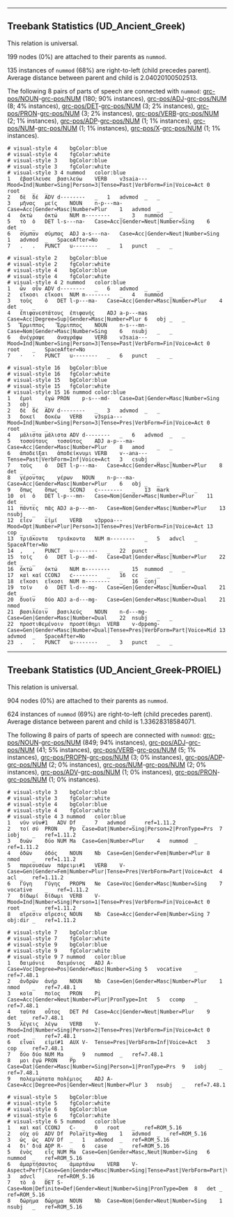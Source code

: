 

--------------------------------------------------------------------------------

## Treebank Statistics (UD_Ancient_Greek)

This relation is universal.

199 nodes (0%) are attached to their parents as `nummod`.

135 instances of `nummod` (68%) are right-to-left (child precedes parent).
Average distance between parent and child is 2.04020100502513.

The following 8 pairs of parts of speech are connected with `nummod`: [grc-pos/NOUN]()-[grc-pos/NUM]() (180; 90% instances), [grc-pos/ADJ]()-[grc-pos/NUM]() (8; 4% instances), [grc-pos/DET]()-[grc-pos/NUM]() (3; 2% instances), [grc-pos/PRON]()-[grc-pos/NUM]() (3; 2% instances), [grc-pos/VERB]()-[grc-pos/NUM]() (2; 1% instances), [grc-pos/ADP]()-[grc-pos/NUM]() (1; 1% instances), [grc-pos/NUM]()-[grc-pos/NUM]() (1; 1% instances), [grc-pos/X]()-[grc-pos/NUM]() (1; 1% instances).


~~~ conllu
# visual-style 4	bgColor:blue
# visual-style 4	fgColor:white
# visual-style 3	bgColor:blue
# visual-style 3	fgColor:white
# visual-style 3 4 nummod	color:blue
1	ἐβασίλευσε	βασιλεύω	VERB	v3saia---	Mood=Ind|Number=Sing|Person=3|Tense=Past|VerbForm=Fin|Voice=Act	0	root	_	_
2	δὲ	δέ	ADV	d--------	_	1	advmod	_	_
3	μῆνας	μείς	NOUN	n-p---ma-	Case=Acc|Gender=Masc|Number=Plur	1	advmod	_	_
4	ὀκτὼ	ὀκτώ	NUM	m--------	_	3	nummod	_	_
5	τὸ	ὁ	DET	l-s---na-	Case=Acc|Gender=Neut|Number=Sing	6	det	_	_
6	σύμπαν	σύμπας	ADJ	a-s---na-	Case=Acc|Gender=Neut|Number=Sing	1	advmod	_	SpaceAfter=No
7	.	.	PUNCT	u--------	_	1	punct	_	_

~~~


~~~ conllu
# visual-style 2	bgColor:blue
# visual-style 2	fgColor:white
# visual-style 4	bgColor:blue
# visual-style 4	fgColor:white
# visual-style 4 2 nummod	color:blue
1	ὧν	οὗν	ADV	d--------	_	6	advmod	_	_
2	εἴκοσι	εἴκοσι	NUM	m--------	_	4	nummod	_	_
3	τοὺς	ὁ	DET	l-p---ma-	Case=Acc|Gender=Masc|Number=Plur	4	det	_	_
4	ἐπιφανεστάτους	ἐπιφανής	ADJ	a-p---mas	Case=Acc|Degree=Sup|Gender=Masc|Number=Plur	6	obj	_	_
5	Ἕρμιππος	Ἕρμιππος	NOUN	n-s---mn-	Case=Nom|Gender=Masc|Number=Sing	6	nsubj	_	_
6	ἀνέγραψε	ἀναγράφω	VERB	v3saia---	Mood=Ind|Number=Sing|Person=3|Tense=Past|VerbForm=Fin|Voice=Act	0	root	_	SpaceAfter=No
7	·	·	PUNCT	u--------	_	6	punct	_	_

~~~


~~~ conllu
# visual-style 16	bgColor:blue
# visual-style 16	fgColor:white
# visual-style 15	bgColor:blue
# visual-style 15	fgColor:white
# visual-style 15 16 nummod	color:blue
1	ἐμοὶ	ἐγώ	PRON	p-s---md-	Case=Dat|Gender=Masc|Number=Sing	3	obj	_	_
2	δὲ	δέ	ADV	d--------	_	3	advmod	_	_
3	δοκεῖ	δοκέω	VERB	v3spia---	Mood=Ind|Number=Sing|Person=3|Tense=Pres|VerbForm=Fin|Voice=Act	0	root	_	_
4	μάλιστα	μάλιστα	ADV	d--------	_	6	advmod	_	_
5	τοσούτους	τοσοῦτος	ADJ	a-p---ma-	Case=Acc|Gender=Masc|Number=Plur	8	amod	_	_
6	ἀποδεῖξαι	ἀποδείκνυμι	VERB	v--ana---	Tense=Past|VerbForm=Inf|Voice=Act	3	csubj	_	_
7	τοὺς	ὁ	DET	l-p---ma-	Case=Acc|Gender=Masc|Number=Plur	8	det	_	_
8	γέροντας	γέρων	NOUN	n-p---ma-	Case=Acc|Gender=Masc|Number=Plur	6	obj	_	_
9	ὅπως	ὅπως	SCONJ	c--------	_	13	mark	_	_
10	οἱ	ὁ	DET	l-p---mn-	Case=Nom|Gender=Masc|Number=Plur	11	det	_	_
11	πάντες	πᾶς	ADJ	a-p---mn-	Case=Nom|Gender=Masc|Number=Plur	13	nsubj	_	_
12	εἶεν	εἰμί	VERB	v3ppoa---	Mood=Opt|Number=Plur|Person=3|Tense=Pres|VerbForm=Fin|Voice=Act	13	cop	_	_
13	τριάκοντα	τριάκοντα	NUM	m--------	_	5	advcl	_	SpaceAfter=No
14	,	,	PUNCT	u--------	_	22	punct	_	_
15	τοῖς	ὁ	DET	l-p---md-	Case=Dat|Gender=Masc|Number=Plur	22	det	_	_
16	ὀκτὼ	ὀκτώ	NUM	m--------	_	15	nummod	_	_
17	καὶ	καί	CCONJ	c--------	_	16	cc	_	_
18	εἴκοσι	εἴκοσι	NUM	m--------	_	16	conj	_	_
19	τοῖν	ὁ	DET	l-d---mg-	Case=Gen|Gender=Masc|Number=Dual	21	det	_	_
20	δυοῖν	δύο	ADJ	a-d---mg-	Case=Gen|Gender=Masc|Number=Dual	21	nmod	_	_
21	βασιλέοιν	βασιλεύς	NOUN	n-d---mg-	Case=Gen|Gender=Masc|Number=Dual	22	nsubj	_	_
22	προστιθεμένοιν	προστίθημι	VERB	v-dppemg-	Case=Gen|Gender=Masc|Number=Dual|Tense=Pres|VerbForm=Part|Voice=Mid	13	advmod	_	SpaceAfter=No
23	.	.	PUNCT	u--------	_	3	punct	_	_

~~~




--------------------------------------------------------------------------------

## Treebank Statistics (UD_Ancient_Greek-PROIEL)

This relation is universal.

904 nodes (0%) are attached to their parents as `nummod`.

624 instances of `nummod` (69%) are right-to-left (child precedes parent).
Average distance between parent and child is 1.33628318584071.

The following 8 pairs of parts of speech are connected with `nummod`: [grc-pos/NOUN]()-[grc-pos/NUM]() (849; 94% instances), [grc-pos/ADJ]()-[grc-pos/NUM]() (41; 5% instances), [grc-pos/VERB]()-[grc-pos/NUM]() (5; 1% instances), [grc-pos/PROPN]()-[grc-pos/NUM]() (3; 0% instances), [grc-pos/ADP]()-[grc-pos/NUM]() (2; 0% instances), [grc-pos/NUM]()-[grc-pos/NUM]() (2; 0% instances), [grc-pos/ADV]()-[grc-pos/NUM]() (1; 0% instances), [grc-pos/PRON]()-[grc-pos/NUM]() (1; 0% instances).


~~~ conllu
# visual-style 3	bgColor:blue
# visual-style 3	fgColor:white
# visual-style 4	bgColor:blue
# visual-style 4	fgColor:white
# visual-style 4 3 nummod	color:blue
1	νῦν	νῦν#1	ADV	Df	_	7	advmod	_	ref=1.11.2
2	τοί	σύ	PRON	Pp	Case=Dat|Number=Sing|Person=2|PronType=Prs	7	iobj	_	ref=1.11.2
3	δυῶν	δύο	NUM	Ma	Case=Gen|Number=Plur	4	nummod	_	ref=1.11.2
4	ὁδῶν	ὁδός	NOUN	Nb	Case=Gen|Gender=Fem|Number=Plur	8	nmod	_	ref=1.11.2
5	παρεουσέων	πάρειμι#1	VERB	V-	Case=Gen|Gender=Fem|Number=Plur|Tense=Pres|VerbForm=Part|Voice=Act	4	acl	_	ref=1.11.2
6	Γύγη	Γύγης	PROPN	Ne	Case=Voc|Gender=Masc|Number=Sing	7	vocative	_	ref=1.11.2
7	δίδωμί	δίδωμι	VERB	V-	Mood=Ind|Number=Sing|Person=1|Tense=Pres|VerbForm=Fin|Voice=Act	0	root	_	ref=1.11.2
8	αἵρεσιν	αἵρεσις	NOUN	Nb	Case=Acc|Gender=Fem|Number=Sing	7	obj:dir	_	ref=1.11.2

~~~


~~~ conllu
# visual-style 7	bgColor:blue
# visual-style 7	fgColor:white
# visual-style 9	bgColor:blue
# visual-style 9	fgColor:white
# visual-style 9 7 nummod	color:blue
1	δαιμόνιε	δαιμόνιος	ADJ	A-	Case=Voc|Degree=Pos|Gender=Masc|Number=Sing	5	vocative	_	ref=7.48.1
2	ἀνδρῶν	ἀνήρ	NOUN	Nb	Case=Gen|Gender=Masc|Number=Plur	1	nmod	_	ref=7.48.1
3	κοῖα	ποῖος	PRON	Pi	Case=Acc|Gender=Neut|Number=Plur|PronType=Int	5	ccomp	_	ref=7.48.1
4	ταῦτα	οὗτος	DET	Pd	Case=Acc|Gender=Neut|Number=Plur	9	det	_	ref=7.48.1
5	λέγεις	λέγω	VERB	V-	Mood=Ind|Number=Sing|Person=2|Tense=Pres|VerbForm=Fin|Voice=Act	0	root	_	ref=7.48.1
6	εἶναι	εἰμί#1	AUX	V-	Tense=Pres|VerbForm=Inf|Voice=Act	3	cop	_	ref=7.48.1
7	δύο	δύο	NUM	Ma	_	9	nummod	_	ref=7.48.1
8	μοι	ἐγώ	PRON	Pp	Case=Dat|Gender=Masc|Number=Sing|Person=1|PronType=Prs	9	iobj	_	ref=7.48.1
9	πολεμιώτατα	πολέμιος	ADJ	A-	Case=Acc|Degree=Pos|Gender=Neut|Number=Plur	3	nsubj	_	ref=7.48.1

~~~


~~~ conllu
# visual-style 5	bgColor:blue
# visual-style 5	fgColor:white
# visual-style 6	bgColor:blue
# visual-style 6	fgColor:white
# visual-style 6 5 nummod	color:blue
1	καὶ	καί	CCONJ	C-	_	0	root	_	ref=ROM_5.16
2	οὐχ	οὐ	ADV	Df	Polarity=Neg	1	advmod	_	ref=ROM_5.16
3	ὡς	ὡς	ADV	Df	_	1	advmod	_	ref=ROM_5.16
4	δι’	διά	ADP	R-	_	6	case	_	ref=ROM_5.16
5	ἑνὸς	εἷς	NUM	Ma	Case=Gen|Gender=Masc,Neut|Number=Sing	6	nummod	_	ref=ROM_5.16
6	ἁμαρτήσαντος	ἁμαρτάνω	VERB	V-	Aspect=Perf|Case=Gen|Gender=Masc|Number=Sing|Tense=Past|VerbForm=Part|Voice=Act	3	advcl	_	ref=ROM_5.16
7	τὸ	ὁ	DET	S-	Case=Nom|Definite=Def|Gender=Neut|Number=Sing|PronType=Dem	8	det	_	ref=ROM_5.16
8	δώρημα	δώρημα	NOUN	Nb	Case=Nom|Gender=Neut|Number=Sing	1	nsubj	_	ref=ROM_5.16

~~~



